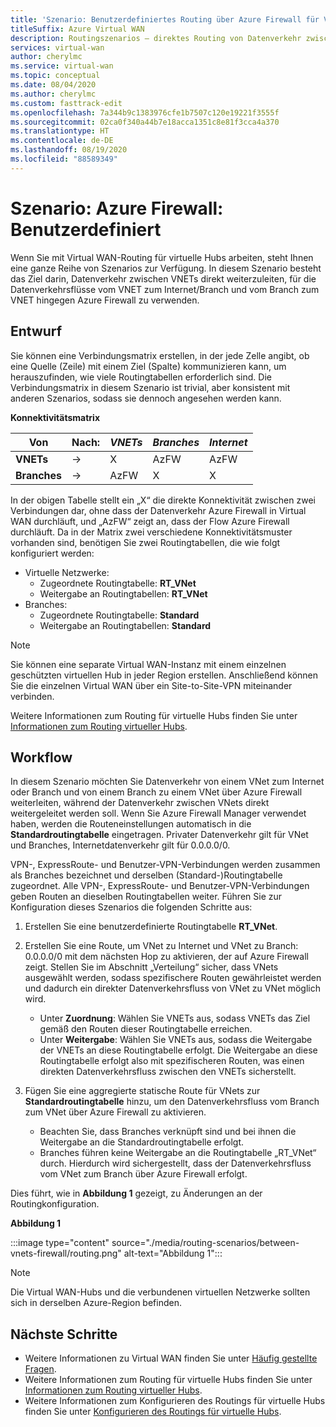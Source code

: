 ```yaml
---
title: 'Szenario: Benutzerdefiniertes Routing über Azure Firewall für Virtual WAN'
titleSuffix: Azure Virtual WAN
description: Routingszenarios – direktes Routing von Datenverkehr zwischen VNets, jedoch Verwendung von Azure Firewall für die Datenverkehrsflüsse VNet > Internet/Branch und Branch > VNet
services: virtual-wan
author: cherylmc
ms.service: virtual-wan
ms.topic: conceptual
ms.date: 08/04/2020
ms.author: cherylmc
ms.custom: fasttrack-edit
ms.openlocfilehash: 7a344b9c1383976cfe1b7507c120e19221f3555f
ms.sourcegitcommit: 02ca0f340a44b7e18acca1351c8e81f3cca4a370
ms.translationtype: HT
ms.contentlocale: de-DE
ms.lasthandoff: 08/19/2020
ms.locfileid: "88589349"
---
```

# <a name="scenario-azure-firewall---custom"></a>Szenario: Azure Firewall: Benutzerdefiniert

Wenn Sie mit Virtual WAN-Routing für virtuelle Hubs arbeiten, steht Ihnen eine ganze Reihe von Szenarios zur Verfügung. In diesem Szenario besteht das Ziel darin, Datenverkehr zwischen VNETs direkt weiterzuleiten, für die Datenverkehrsflüsse vom VNET zum Internet/Branch und vom Branch zum VNET hingegen Azure Firewall zu verwenden.

## <a name="design"></a><a name="design"></a>Entwurf

Sie können eine Verbindungsmatrix erstellen, in der jede Zelle angibt, ob eine Quelle (Zeile) mit einem Ziel (Spalte) kommunizieren kann, um herauszufinden, wie viele Routingtabellen erforderlich sind. Die Verbindungsmatrix in diesem Szenario ist trivial, aber konsistent mit anderen Szenarios, sodass sie dennoch angesehen werden kann.

**Konnektivitätsmatrix**

| Von           | Nach:      | *VNETs*      | *Branches*    | *Internet*   |
|---             |---       |---           |---            |---           |
| **VNETs**      |   &#8594;|     X        |     AzFW      |     AzFW     |
| **Branches**   |   &#8594;|    AzFW      |       X       |       X      |

In der obigen Tabelle stellt ein „X“ die direkte Konnektivität zwischen zwei Verbindungen dar, ohne dass der Datenverkehr Azure Firewall in Virtual WAN durchläuft, und „AzFW“ zeigt an, dass der Flow Azure Firewall durchläuft. Da in der Matrix zwei verschiedene Konnektivitätsmuster vorhanden sind, benötigen Sie zwei Routingtabellen, die wie folgt konfiguriert werden:

* Virtuelle Netzwerke:
  * Zugeordnete Routingtabelle: **RT_VNet**
  * Weitergabe an Routingtabellen: **RT_VNet**
* Branches:
  * Zugeordnete Routingtabelle: **Standard**
  * Weitergabe an Routingtabellen: **Standard**

> [!NOTE]
> Sie können eine separate Virtual WAN-Instanz mit einem einzelnen geschützten virtuellen Hub in jeder Region erstellen. Anschließend können Sie die einzelnen Virtual WAN über ein Site-to-Site-VPN miteinander verbinden.

Weitere Informationen zum Routing für virtuelle Hubs finden Sie unter [Informationen zum Routing virtueller Hubs](about-virtual-hub-routing.md).

## <a name="workflow"></a><a name="workflow"></a>Workflow

In diesem Szenario möchten Sie Datenverkehr von einem VNet zum Internet oder Branch und von einem Branch zu einem VNet über Azure Firewall weiterleiten, während der Datenverkehr zwischen VNets direkt weitergeleitet werden soll. Wenn Sie Azure Firewall Manager verwendet haben, werden die Routeneinstellungen automatisch in die **Standardroutingtabelle** eingetragen. Privater Datenverkehr gilt für VNet und Branches, Internetdatenverkehr gilt für 0.0.0.0/0.

VPN-, ExpressRoute- und Benutzer-VPN-Verbindungen werden zusammen als Branches bezeichnet und derselben (Standard-)Routingtabelle zugeordnet. Alle VPN-, ExpressRoute- und Benutzer-VPN-Verbindungen geben Routen an dieselben Routingtabellen weiter. Führen Sie zur Konfiguration dieses Szenarios die folgenden Schritte aus:

1. Erstellen Sie eine benutzerdefinierte Routingtabelle **RT_VNet**.
1. Erstellen Sie eine Route, um VNet zu Internet und VNet zu Branch: 0.0.0.0/0 mit dem nächsten Hop zu aktivieren, der auf Azure Firewall zeigt. Stellen Sie im Abschnitt „Verteilung“ sicher, dass VNets ausgewählt werden, sodass spezifischere Routen gewährleistet werden und dadurch ein direkter Datenverkehrsfluss von VNet zu VNet möglich wird.

   * Unter **Zuordnung**: Wählen Sie VNETs aus, sodass VNETs das Ziel gemäß den Routen dieser Routingtabelle erreichen.
   * Unter **Weitergabe**: Wählen Sie VNETs aus, sodass die Weitergabe der VNETs an diese Routingtabelle erfolgt. Die Weitergabe an diese Routingtabelle erfolgt also mit spezifischeren Routen, was einen direkten Datenverkehrsfluss zwischen den VNETs sicherstellt.

1. Fügen Sie eine aggregierte statische Route für VNets zur **Standardroutingtabelle** hinzu, um den Datenverkehrsfluss vom Branch zum VNet über Azure Firewall zu aktivieren.

   * Beachten Sie, dass Branches verknüpft sind und bei ihnen die Weitergabe an die Standardroutingtabelle erfolgt.
   * Branches führen keine Weitergabe an die Routingtabelle „RT_VNet“ durch. Hierdurch wird sichergestellt, dass der Datenverkehrsfluss vom VNet zum Branch über Azure Firewall erfolgt.

Dies führt, wie in **Abbildung 1** gezeigt, zu Änderungen an der Routingkonfiguration.

**Abbildung 1**

:::image type="content" source="./media/routing-scenarios/between-vnets-firewall/routing.png" alt-text="Abbildung 1":::

> [!NOTE]
> Die Virtual WAN-Hubs und die verbundenen virtuellen Netzwerke sollten sich in derselben Azure-Region befinden.

## <a name="next-steps"></a>Nächste Schritte

* Weitere Informationen zu Virtual WAN finden Sie unter [Häufig gestellte Fragen](virtual-wan-faq.md).
* Weitere Informationen zum Routing für virtuelle Hubs finden Sie unter [Informationen zum Routing virtueller Hubs](about-virtual-hub-routing.md).
* Weitere Informationen zum Konfigurieren des Routings für virtuelle Hubs finden Sie unter [Konfigurieren des Routings für virtuelle Hubs](how-to-virtual-hub-routing.md).

